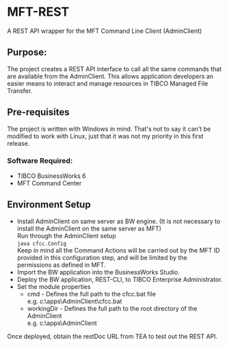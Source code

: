 # MFT-REST
A REST API wrapper for the MFT Command Line Client (AdminClient)

## Purpose:
The project creates a REST API interface to call all the same commands that are available from the AdminClient.  This allows application developers an easier means to interact and manage resources in TIBCO Managed File Transfer.

## Pre-requisites
The project is written with Windows in mind.  That's not to say it can't be modified to work with Linux, just that it was not my priority in this first release.

### Software Required:
* TIBCO BusinessWorks 6
* MFT Command Center

## Environment Setup
* Install AdminClient on same server as BW engine.  (It is not necessary to install the AdminClient on the same server as MFT)  
  Run through the AdminClient setup  
  `java cfcc.Config`  
  Keep in mind all the Command Actions will be carried out by the MFT ID provided in this configuration step, and will be limited by the permissions as defined in MFT.
* Import the BW application into the BusinessWorks Studio.
* Deploy the BW application, REST-CLI, to TIBCO Enterprise Administrator.
* Set the module properties
  * cmd - Defines the full path to the cfcc.bat file  
    e.g. c:\apps\AdminClient\cfcc.bat
  * workingDir - Defines the full path to the root directory of the AdminClient  
    e.g. c:\apps\AdminClient

Once deployed, obtain the restDoc URL from TEA to test out the REST API.